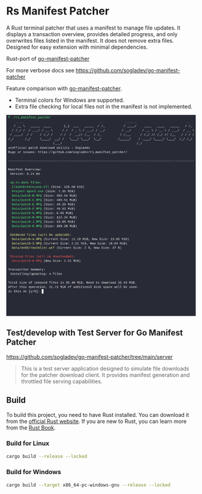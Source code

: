# Rs Manifest Patcher

A Rust terminal patcher that uses a manifest to manage file updates. It displays a transaction overview, provides detailed progress, and only overwrites files listed in the manifest. It does not remove extra files. Designed for easy extension with minimal dependencies.

Rust-port of [go-manifest-patcher](https://github.com/sogladev/go-manifest-patcher)

For more verbose docs see https://github.com/sogladev/go-manifest-patcher

Feature comparison with [go-manifest-patcher](https://github.com/sogladev/go-manifest-patcher).
- Terminal colors for Windows are supported.
- Extra file checking for local files not in the manifest is not implemented.

![rs patcher](images/rs_patcher.gif)

## Test/develop with Test Server for Go Manifest Patcher
https://github.com/sogladev/go-manifest-patcher/tree/main/server
> This is a test server application designed to simulate file downloads for the patcher download client. It provides manifest generation and throttled file serving capabilities.

## Build

To build this project, you need to have Rust installed. You can download it from the [official Rust website](https://www.rust-lang.org/). If you are new to Rust, you can learn more from the [Rust Book](https://doc.rust-lang.org/book/).

### Build for Linux
```sh
cargo build --release --locked
```

### Build for Windows

```sh
cargo build --target x86_64-pc-windows-gnu --release --locked
```
